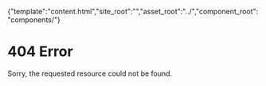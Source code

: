 {"template":"content.html","site_root":"","asset_root":"../","component_root":"components/"}

# 404 Error

Sorry, the requested resource could not be found.